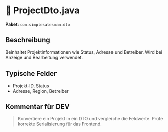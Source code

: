 # 📄 ProjectDto.java

**Paket:** `com.simplesalesman.dto`

## Beschreibung
Beinhaltet Projektinformationen wie Status, Adresse und Betreiber. Wird bei Anzeige und Bearbeitung verwendet.

## Typische Felder
- Projekt-ID, Status
- Adresse, Region, Betreiber

## Kommentar für DEV
> Konvertiere ein Projekt in ein DTO und vergleiche die Feldwerte. Prüfe korrekte Serialisierung für das Frontend.